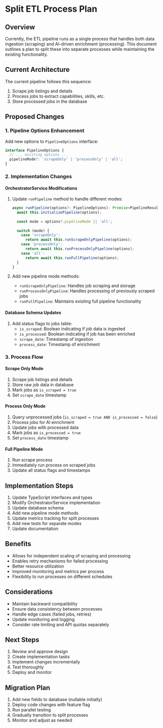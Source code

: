 # Split ETL Process Plan

## Overview

Currently, the ETL pipeline runs as a single process that handles both data ingestion (scraping) and AI-driven enrichment (processing). This document outlines a plan to split these into separate processes while maintaining the existing functionality.

## Current Architecture

The current pipeline follows this sequence:
1. Scrape job listings and details
2. Process jobs to extract capabilities, skills, etc.
3. Store processed jobs in the database

## Proposed Changes

### 1. Pipeline Options Enhancement

Add new options to `PipelineOptions` interface:

```typescript
interface PipelineOptions {
  // ... existing options ...
  pipelineMode?: 'scrapeOnly' | 'processOnly' | 'all';
}
```

### 2. Implementation Changes

#### OrchestratorService Modifications

1. Update `runPipeline` method to handle different modes:
   ```typescript
   async runPipeline(options?: PipelineOptions): Promise<PipelineResult> {
     await this.initializePipeline(options);
     
     const mode = options?.pipelineMode || 'all';
     
     switch (mode) {
       case 'scrapeOnly':
         return await this.runScrapeOnlyPipeline(options);
       case 'processOnly':
         return await this.runProcessOnlyPipeline(options);
       case 'all':
         return await this.runFullPipeline(options);
     }
   }
   ```

2. Add new pipeline mode methods:
   - `runScrapeOnlyPipeline`: Handles job scraping and storage
   - `runProcessOnlyPipeline`: Handles processing of previously scraped jobs
   - `runFullPipeline`: Maintains existing full pipeline functionality

#### Database Schema Updates

1. Add status flags to jobs table:
   - `is_scraped`: Boolean indicating if job data is ingested
   - `is_processed`: Boolean indicating if job has been enriched
   - `scrape_date`: Timestamp of ingestion
   - `process_date`: Timestamp of enrichment

### 3. Process Flow

#### Scrape Only Mode
1. Scrape job listings and details
2. Store raw job data in database
3. Mark jobs as `is_scraped = true`
4. Set `scrape_date` timestamp

#### Process Only Mode
1. Query unprocessed jobs (`is_scraped = true AND is_processed = false`)
2. Process jobs for AI enrichment
3. Update jobs with processed data
4. Mark jobs as `is_processed = true`
5. Set `process_date` timestamp

#### Full Pipeline Mode
1. Run scrape process
2. Immediately run process on scraped jobs
3. Update all status flags and timestamps

## Implementation Steps

1. Update TypeScript interfaces and types
2. Modify OrchestratorService implementation
3. Update database schema
4. Add new pipeline mode methods
5. Update metrics tracking for split processes
6. Add new tests for separate modes
7. Update documentation

## Benefits

- Allows for independent scaling of scraping and processing
- Enables retry mechanisms for failed processing
- Better resource utilization
- Improved monitoring and metrics per process
- Flexibility to run processes on different schedules

## Considerations

- Maintain backward compatibility
- Ensure data consistency between processes
- Handle edge cases (failed jobs, retries)
- Update monitoring and logging
- Consider rate limiting and API quotas separately

## Next Steps

1. Review and approve design
2. Create implementation tasks
3. Implement changes incrementally
4. Test thoroughly
5. Deploy and monitor

## Migration Plan

1. Add new fields to database (nullable initially)
2. Deploy code changes with feature flag
3. Run parallel testing
4. Gradually transition to split processes
5. Monitor and adjust as needed
